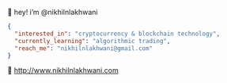👋 hey! i’m @nikhilnlakhwani

```json
{
  "interested_in": "cryptocurrency & blockchain technology",
  "currently_learning": "algorithmic trading",
  "reach_me": "nikhilnlakhwani@gmail.com"
}
```

👀 http://www.nikhilnlakhwani.com


<!---
nikhilnlakhwani/nikhilnlakhwani is a ✨ special ✨ repository because its `README.md` (this file) appears on your GitHub profile.
You can click the Preview link to take a look at your changes.
- - 👋 hey! i’m @nikhilnlakhwani
- - 👀 i’m into cryptocurrency & blockchain technology! 
- - 🌱 i’m currently learning algorithmic trading
- - 💞️ i’m looking to collaborate on ML & AI projects
- - 📫 how to reach me: nikhilnlakhwani@gmail.com
--->
